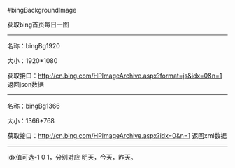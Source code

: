 #bingBackgroundImage

获取bing首页每日一图

----------------------------------------------------------------------------------------

名称：bingBg1920

大小：1920*1080

获取接口：http://cn.bing.com/HPImageArchive.aspx?format=js&idx=0&n=1  返回json数据

----------------------------------------------------------------------------------------

名称：bingBg1366

大小：1366*768

获取接口：http://cn.bing.com/HPImageArchive.aspx?idx=0&n=1  返回xml数据

-----------------------------------------------------------------------------------------

idx值可选-1 0 1，分别对应 明天，今天，昨天。